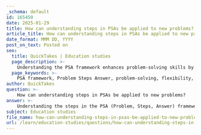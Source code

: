 ```yaml
---
_schema: default
id: 165450
date: 2025-01-29
title: How can understanding steps in PSAs be applied to new problems?
article_title: How can understanding steps in PSAs be applied to new problems?
date_format: MMM DD, YYYY
post_on_text: Posted on
seo:
  title: QuickTakes | Education studies
  page_description: >-
    Understanding the PSA framework enhances problem-solving skills by promoting deep comprehension, flexibility, synthesis of information, preparation for complex questions, and active engagement with material.
  page_keywords: >-
    PSA framework, Problem Steps Answer, problem-solving, flexibility, comprehension, synthesis, technical subjects, active engagement, reflection, adaptability
author: QuickTakes
question: >-
    How can understanding steps in PSAs be applied to new problems?
answer: >-
    Understanding the steps in the PSA (Problem, Steps, Answer) framework can significantly enhance a student's ability to tackle new problems, particularly in technical subjects. Here’s how this understanding can be applied:\n\n1. **Deep Comprehension of Problem-Solving Steps**: The PSA framework emphasizes not just recording the steps to solve a problem but understanding the reasoning behind each step. This comprehension allows students to adapt their approach when faced with new problems that may not fit the exact mold of previous examples. For instance, if a student understands why a particular mathematical operation is used in a specific context, they can apply that reasoning to similar but distinct problems.\n\n2. **Flexibility in Application**: By grasping the underlying principles of the steps taken in a PSA, students can modify their approach to accommodate variations in problems. For example, if a student has solved a problem involving quadratic equations using the quadratic formula, understanding the rationale behind using that formula enables them to apply similar reasoning to problems involving polynomial equations or inequalities.\n\n3. **Synthesis of Information**: The PSA framework can be integrated with information synthesis techniques, such as mind mapping, to create a broader understanding of how different problems relate to one another. This synthesis helps students see connections between various concepts, making it easier to apply knowledge to new situations. For example, if a student has multiple PSAs on different types of functions, they can synthesize this information to tackle composite functions or transformations that involve multiple steps.\n\n4. **Preparation for Complex Questions**: Many exams include questions that require students to apply their knowledge in novel ways. By understanding the steps in the PSA framework, students can better prepare for these curveball questions. They can analyze the problem, identify relevant concepts, and apply the appropriate steps, even if the problem is presented differently than in their notes.\n\n5. **Active Engagement and Reflection**: The PSA method encourages students to actively engage with the material by annotating their steps and reflecting on their problem-solving process. This active engagement fosters a deeper understanding, which is crucial when encountering new problems. Students who regularly reflect on their problem-solving strategies are more likely to develop a flexible mindset that can adapt to new challenges.\n\nIn summary, understanding the steps in the PSA framework equips students with the tools to approach new problems with confidence and adaptability. By focusing on the reasoning behind each step, synthesizing information, and engaging actively with the material, students can enhance their problem-solving skills and achieve a deeper understanding of technical subjects.
subject: Education studies
file_name: how-can-understanding-steps-in-psas-be-applied-to-new-problems.md
url: /learn/education-studies/questions/how-can-understanding-steps-in-psas-be-applied-to-new-problems
---
```


&nbsp;